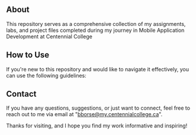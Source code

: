 ## About
This repository serves as a comprehensive collection of my assignments, labs, and project files completed during my journey in Mobile Application Development at Centennial College

## How to Use
If you're new to this repository and would like to navigate it effectively, you can use the following guidelines:

## Contact
If you have any questions, suggestions, or just want to connect, feel free to reach out to me via email at "bborse@my.centennialcollege.ca".

Thanks for visiting, and I hope you find my work informative and inspiring!
